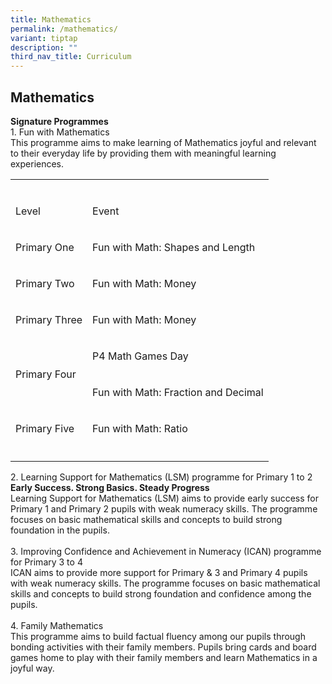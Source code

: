 ```yaml
---
title: Mathematics
permalink: /mathematics/
variant: tiptap
description: ""
third_nav_title: Curriculum
---
```

<h2><strong>Mathematics</strong></h2>
<p><strong>Signature Programmes</strong> 
<br>1. Fun with Mathematics
<br>This programme aims to make learning of Mathematics joyful and relevant
to their everyday life by providing them with meaningful learning experiences.</p>
<table style="minWidth: 50px">
<colgroup>
<col>
<col>
</colgroup>
<tbody>
<tr>
<td rowspan="1" colspan="1">
<p></p>
</td>
<td rowspan="1" colspan="1">
<p></p>
</td>
</tr>
<tr>
<td rowspan="1" colspan="1">
<p>Level</p>
</td>
<td rowspan="1" colspan="1">
<p>Event</p>
</td>
</tr>
<tr>
<td rowspan="1" colspan="1">
<p>Primary One</p>
</td>
<td rowspan="1" colspan="1">
<p>Fun with Math: Shapes and Length</p>
</td>
</tr>
<tr>
<td rowspan="1" colspan="1">
<p>Primary Two</p>
</td>
<td rowspan="1" colspan="1">
<p>Fun with Math: Money</p>
</td>
</tr>
<tr>
<td rowspan="1" colspan="1">
<p>Primary Three</p>
</td>
<td rowspan="1" colspan="1">
<p>Fun with Math: Money</p>
</td>
</tr>
<tr>
<td rowspan="2" colspan="1">
<p>Primary Four</p>
</td>
<td rowspan="1" colspan="1">
<p>P4 Math Games Day</p>
</td>
</tr>
<tr>
<td rowspan="1" colspan="1">
<p>Fun with Math: Fraction and Decimal</p>
</td>
</tr>
<tr>
<td rowspan="1" colspan="1">
<p>Primary Five</p>
</td>
<td rowspan="1" colspan="1">
<p>Fun with Math: Ratio</p>
</td>
</tr>
<tr>
<td rowspan="1" colspan="1">
<p></p>
</td>
<td rowspan="1" colspan="1">
<p></p>
</td>
</tr>
</tbody>
</table>
<p>2. Learning Support for Mathematics (LSM) programme for Primary 1 to 2
<br><strong>Early Success. Strong Basics. Steady Progress</strong> 
<br>Learning Support for Mathematics (LSM) aims to provide early success for
Primary 1 and Primary 2 pupils with weak numeracy skills.&nbsp;The programme
focuses on basic mathematical skills and concepts to build strong foundation
in the pupils.
<br>
<br>3. Improving Confidence and Achievement in Numeracy (ICAN) programme for
Primary 3 to 4
<br>ICAN aims to provide more support for Primary &amp; 3 and Primary 4 pupils
with weak numeracy skills. The programme focuses on basic mathematical
skills and concepts to build strong foundation and confidence among the
pupils.
<br>
<br>4. Family Mathematics
<br>This programme aims to build factual fluency among our pupils through
bonding activities with their family members. Pupils bring cards and board
games home to play with their family members and learn Mathematics in a
joyful way.</p>